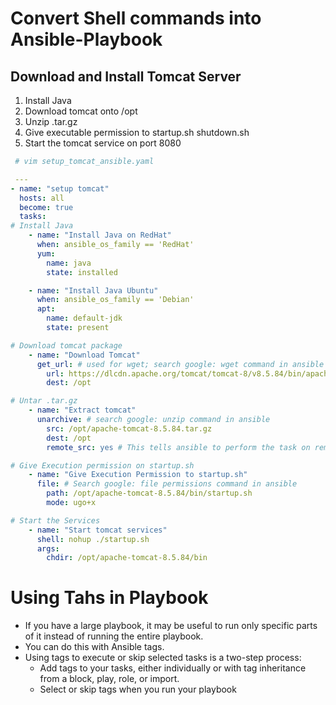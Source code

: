 # Convert Shell commands into Ansible-Playbook

## Download and Install Tomcat Server

1. Install Java
2. Download tomcat onto /opt
3. Unzip .tar.gz
4. Give executable permission to startup.sh shutdown.sh
5. Start the tomcat service on port 8080

```yaml
 # vim setup_tomcat_ansible.yaml

 ---
- name: "setup tomcat"
  hosts: all
  become: true
  tasks:
# Install Java
    - name: "Install Java on RedHat"
      when: ansible_os_family == 'RedHat'
      yum:
        name: java
        state: installed

    - name: "Install Java Ubuntu"
      when: ansible_os_family == 'Debian'
      apt:
        name: default-jdk
        state: present

# Download tomcat package
    - name: "Download Tomcat"
      get_url: # used for wget; search google: wget command in ansible
        url: https://dlcdn.apache.org/tomcat/tomcat-8/v8.5.84/bin/apache-tomcat-8.5.84.tar.gz 
        dest: /opt

# Untar .tar.gz
    - name: "Extract tomcat"
      unarchive: # search google: unzip command in ansible
        src: /opt/apache-tomcat-8.5.84.tar.gz
        dest: /opt
        remote_src: yes # This tells ansible to perform the task on remote-machine and not on local machine

# Give Execution permission on startup.sh
    - name: "Give Execution Permission to startup.sh"
      file: # Search google: file permissions command in ansible
        path: /opt/apache-tomcat-8.5.84/bin/startup.sh
        mode: ugo+x

# Start the Services
    - name: "Start tomcat services"
      shell: nohup ./startup.sh
      args:
        chdir: /opt/apache-tomcat-8.5.84/bin


```

# Using Tahs in Playbook

- If you have a large playbook, it may be useful to run only specific parts of it instead of running the entire playbook. 
- You can do this with Ansible tags. 
- Using tags to execute or skip selected tasks is a two-step process:
  - Add tags to your tasks, either individually or with tag inheritance from a block, play, role, or import.
  - Select or skip tags when you run your playbook